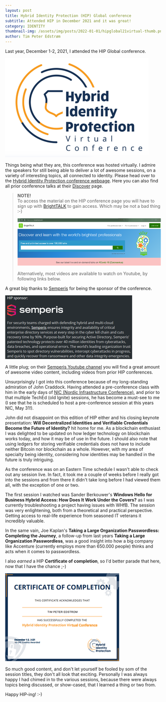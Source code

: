 ```yaml
---
layout: post
title: Hybrid Identity Protection (HIP) Global conference
subtitle: Attended HIP in December 2021 and it was great!
category: IDENTITY
thumbnail-img: /assets/img/posts/2022-01-01/hipglobal21virtual-thumb.png
author: Tim Peter Edstrøm
---
```


Last year, December 1-2, 2021, I attended the HIP Global conference.

![HIP Global 2021](/assets/img/posts/2022-01-01/1-hipglobal21.png)

Things being what they are, this conference was hosted virtually.
I admire the speakers for still being able to deliver a lot of awesome sessions, on a variety of interesting topics, all connected to identity.
Please head over to the [Hybrid Identity Protection conference webpage](https://www.hipconf.com/).
Here you can also find all prior conference talks at their [Discover](https://www.hipconf.com/discover/) page.

> **NOTE!**</br>
> To access the material on the HIP conference page you will have to sign up with [BrightTALK](https://www.brighttalk.com/) to gain access. Which may be not a bad thing :-) 
> 
> ![Brighttalk](/assets/img/posts/2022-01-01/2-brighttalk.png)
> 
> Alternatively, most videos are available to watch on Youtube, by following links below.

A great big thanks to [Semperis](https://www.semperis.com/) for being the sponsor of the conference.

![Semperis](/assets/img/posts/2022-01-01/3-semperis.png)

A little plug; on their [Semperis Youtube channel](https://www.youtube.com/channel/UCycrWXhxOTaUQ0sidlyN9SA/videos) you will find a great amount of awesome video content, including videos from prior HIP conferences.

Unsurprisingly I got into this conference because of my long-standing admiration of John Craddock.
Having attended a pre-conference class with him in the early days of [NIC (Nordic Infrastructure Conference)](https://www.nicconf.com/), and prior to that multiple TechEd (old Ignite) sessions, he has become a must-see to me (I see that he is scheduled to host a pre-conference session at this years NIC, May 31!).

John did not disappoint on this edition of HIP either and his closing keynote presentation: **Will Decentralized Identities and Verifiable Credentials Become the Future of Identity?** hit home for me.
As a blockchain enthusiast I was delighted to be updated on how ledger technology on blockchain works today, and how it may be of use in the future.
I should also note that using ledgers for storing verifiable credentials does not have to include neither Bitcoin nor blockchain as a whole.
However, with my area of specialty being identity, considering how identities may be handled in the future is truly intriguing.

As the conference was on an Eastern Time schedule I wasn't able to check out any session live.
In fact, it took me a couple of weeks before I really got into the sessions and from there it didn't take long before I had viewed them all, with the exception of one or two.

The first session I watched was Sander Berkouwer's **Windows Hello for Business Hybrid Access: How Does It Work Under the Covers?** as I was currently troubleshooting a project having issues with WHfB.
The session was very enlightening, both from a theoretical and practical perspective.
Getting access to real-life experience from seasoned IT veterans it incredibly valuable.

In the same vain, Joe Kaplan's **Taking a Large Organization Passwordless: Completing the Journey**, a follow-up from last years **Taking a Large Organization Passwordless**, was a good insight into how a big company like Accenture (currently employs more than 650.000 people) thinks and acts when it comes to passwordless.

I also *earned* a HIP **Certificate of completion**, so I'd better parade that here, now that I have the chance ;-)

![HIP certificate of completion](/assets/img/posts/2022-01-01/4-hipcertificate.png)

So much good content, and don't let yourself be fooled by som of the session titles, they don't all look that exciting.
Personally I was always happy I had chimed in to the various sessions, because there were always topics being discussed, or show-cased, that I learned a thing or two from.

Happy HIP-ing! :-)
